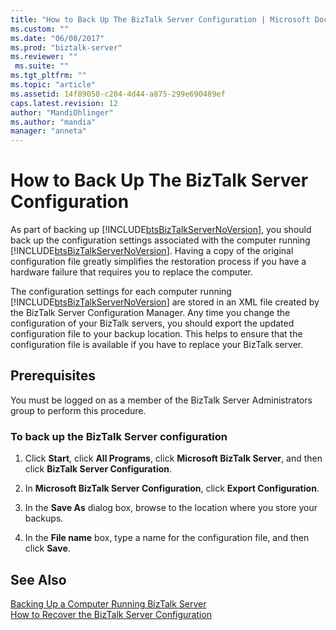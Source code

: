 ```yaml
---
title: "How to Back Up The BizTalk Server Configuration | Microsoft Docs"
ms.custom: ""
ms.date: "06/08/2017"
ms.prod: "biztalk-server"
ms.reviewer: ""
 ms.suite: ""
ms.tgt_pltfrm: ""
ms.topic: "article"
ms.assetid: 14f89050-c204-4d44-a875-299e690489ef
caps.latest.revision: 12
author: "MandiOhlinger"
ms.author: "mandia"
manager: "anneta"
---
```

# How to Back Up The BizTalk Server Configuration
As part of backing up [!INCLUDE[btsBizTalkServerNoVersion](../includes/btsbiztalkservernoversion-md.md)], you should back up the configuration settings associated with the computer running [!INCLUDE[btsBizTalkServerNoVersion](../includes/btsbiztalkservernoversion-md.md)]. Having a copy of the original configuration file greatly simplifies the restoration process if you have a hardware failure that requires you to replace the computer.  
  
 The configuration settings for each computer running [!INCLUDE[btsBizTalkServerNoVersion](../includes/btsbiztalkservernoversion-md.md)] are stored in an XML file created by the BizTalk Server Configuration Manager. Any time you change the configuration of your BizTalk servers, you should export the updated configuration file to your backup location. This helps to ensure that the configuration file is available if you have to replace your BizTalk server.  
  
## Prerequisites  
 You must be logged on as a member of the BizTalk Server Administrators group to perform this procedure.  
  
### To back up the BizTalk Server configuration  
  
1.  Click **Start**, click **All Programs**, click **Microsoft BizTalk Server**, and then click **BizTalk Server Configuration**.  
  
2.  In **Microsoft BizTalk Server Configuration**, click **Export Configuration**.  
  
3.  In the **Save As** dialog box, browse to the location where you store your backups.  
  
4.  In the **File name** box, type a name for the configuration file, and then click **Save**.  
  
## See Also  
 [Backing Up a Computer Running BizTalk Server](../core/backing-up-a-computer-running-biztalk-server.md)   
 [How to Recover the BizTalk Server Configuration](../core/how-to-recover-the-biztalk-server-configuration.md)